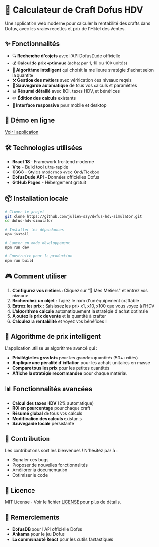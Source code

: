 # 🏪 Calculateur de Craft Dofus HDV

Une application web moderne pour calculer la rentabilité des crafts dans Dofus, avec les vraies recettes et prix de l'Hôtel des Ventes.

## ✨ Fonctionnalités

- 🔍 **Recherche d'objets** avec l'API DofusDude officielle
- 💰 **Calcul de prix optimaux** (achat par 1, 10 ou 100 unités)
- 🧮 **Algorithme intelligent** qui choisit la meilleure stratégie d'achat selon la quantité
- ⚒️ **Gestion des métiers** avec vérification des niveaux requis
- 💾 **Sauvegarde automatique** de tous vos calculs et paramètres
- 📊 **Résumé détaillé** avec ROI, taxes HDV, et bénéfices
- ✏️ **Édition des calculs** existants
- 📱 **Interface responsive** pour mobile et desktop

## 🚀 Démo en ligne

[Voir l'application](https://julien-szy.github.io/dofus-hdv-simulator/)

## 🛠️ Technologies utilisées

- **React 18** - Framework frontend moderne
- **Vite** - Build tool ultra-rapide
- **CSS3** - Styles modernes avec Grid/Flexbox
- **DofusDude API** - Données officielles Dofus
- **GitHub Pages** - Hébergement gratuit

## 📦 Installation locale

```bash
# Cloner le projet
git clone https://github.com/julien-szy/dofus-hdv-simulator.git
cd dofus-hdv-simulator

# Installer les dépendances
npm install

# Lancer en mode développement
npm run dev

# Construire pour la production
npm run build
```

## 🎮 Comment utiliser

1. **Configurez vos métiers** : Cliquez sur "🔧 Mes Métiers" et entrez vos niveaux
2. **Recherchez un objet** : Tapez le nom d'un équipement craftable
3. **Entrez les prix** : Saisissez les prix x1, x10, x100 que vous voyez à l'HDV
4. **L'algorithme calcule** automatiquement la stratégie d'achat optimale
5. **Ajoutez le prix de vente** et la quantité à crafter
6. **Calculez la rentabilité** et voyez vos bénéfices !

## 🧠 Algorithme de prix intelligent

L'application utilise un algorithme avancé qui :
- **Privilégie les gros lots** pour les grandes quantités (50+ unités)
- **Applique une pénalité d'inflation** pour les achats unitaires en masse
- **Compare tous les prix** pour les petites quantités
- **Affiche la stratégie recommandée** pour chaque matériau

## 📊 Fonctionnalités avancées

- **Calcul des taxes HDV** (2% automatique)
- **ROI en pourcentage** pour chaque craft
- **Résumé global** de tous vos calculs
- **Modification des calculs** existants
- **Sauvegarde locale** persistante

## 🤝 Contribution

Les contributions sont les bienvenues ! N'hésitez pas à :
- Signaler des bugs
- Proposer de nouvelles fonctionnalités
- Améliorer la documentation
- Optimiser le code

## 📄 Licence

MIT License - Voir le fichier [LICENSE](LICENSE) pour plus de détails.

## 🙏 Remerciements

- **DofusDB** pour l'API officielle Dofus
- **Ankama** pour le jeu Dofus
- **La communauté React** pour les outils fantastiques
